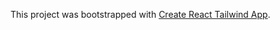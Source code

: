 This project was bootstrapped with [Create React Tailwind App](https://github.com/gigincg/create-react-tailwind-app).